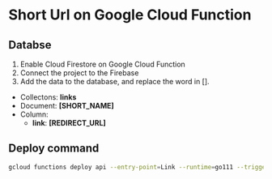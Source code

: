 # Short Url on Google Cloud Function

## Databse

1. Enable Cloud Firestore on Google Cloud Function
2. Connect the project to the Firebase
3. Add the data to the database, and replace the word in [].
  - Collectons: **links**
  - Document: **[SHORT_NAME]**
  - Column:
    - **link**: **[REDIRECT_URL]**

## Deploy command

```sh
gcloud functions deploy api --entry-point=Link --runtime=go111 --trigger-http
```

